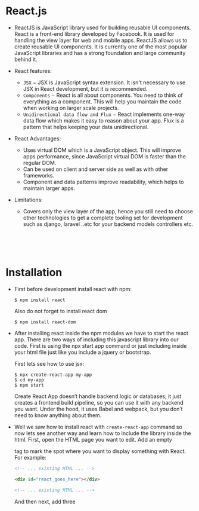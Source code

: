 # React.js

- ReactJS is JavaScript library used for building reusable UI components. React is a front-end library developed by Facebook. It is used for handling the view layer for web and mobile apps. ReactJS allows us to create reusable UI components. It is currently one of the most popular JavaScript libraries and has a strong foundation and large community behind it.

- React features:
  - `JSX` − JSX is JavaScript syntax extension. It isn't necessary to use JSX in React development, but it is recommended.
  - `Components` − React is all about components. You need to think of everything as a component. This will help you maintain the code when working on larger scale projects.
  - `Unidirectional data flow and Flux` − React implements one-way data flow which makes it easy to reason about your app. Flux is a pattern that helps keeping your data unidirectional.
  
- React Advantages:
  - Uses virtual DOM which is a JavaScript object. This will improve apps performance, since JavaScript virtual DOM is faster than the regular DOM.
  - Can be used on client and server side as well as with other frameworks.
  - Component and data patterns improve readability, which helps to maintain larger apps.
  
- Limitations:
  - Covers only the view layer of the app, hence you still need to choose other technologies to get a complete tooling set for development such as django, laravel ..etc for your backend models controllers etc.
  
<br>
<br>
<br>

# Installation

- First before development install react with npm:
  ```
  $ npm install react
  ```
  Also do not forget to install react dom
  ```
  $ npm install react-dom
  ```
  
- After installing react inside the npm modules we have to start the react app. There are two ways of including this javascript library into our code. First is using the npx start app command or just including inside your html file just like you include a jquery or bootstrap.

  First lets see how to use jsx:
  ```
  $ npx create-react-app my-app
  $ cd my-app
  $ npm start
  ```
  Create React App doesn’t handle backend logic or databases; it just creates a frontend build pipeline, so you can use it with any backend you want. Under the hood, it uses Babel and webpack, but you don’t need to know anything about them.
  
- Well we saw how to install react with `create-react-app` command so now lets see another way and learn how to include the library inside the html. First, open the HTML page you want to edit. Add an empty <div> tag to mark the spot where you want to display something with React. For example:
  ```html
  <!-- ... existing HTML ... -->

  <div id="react_goes_here"></div>

  <!-- ... existing HTML ... -->
  ```
  And then next, add three <script> tags to the HTML page right before the closing </body> tag:
  ```html
    <!-- ... other HTML ... -->

    <!-- Load React. -->
    <!-- Note: when deploying, replace "development.js" with "production.min.js". -->
    <script src="https://unpkg.com/react@16/umd/react.development.js" crossorigin></script>
    <script src="https://unpkg.com/react-dom@16/umd/react-dom.development.js" crossorigin></script>

    <!-- Load our React component. -->
    <script src="react_goes_here.js"></script>

  </body>
  ```
  The first two tags load React. The third one will load your component code. After doing the above create a file called `react_goes_here.js` next to your HTML page and add :
  ```js
  // ... react code ...
  
  const domContainer = document.querySelector('#react_code_goes_here');
  ReactDOM.render(e(reactCode), domContainer);
  ```
  
  Note: I did not really understand how to add react into html. I will comeback to this later on ...
  
<br>
<br>
<br>
<br>

# JSX

- Consider this variable declaration:
  ```js
  const element = <h1>Hello world</h1>;
  ```
  This funny tag syntax is neither a string nor HTML. It is called JSX, and it is a syntax extension to JavaScript. We recommend using it with React to describe what the UI should look like. JSX may remind you of a template language, but it comes with the full power of JavaScript.
  
  React doesn’t require using JSX, but most people find it helpful as a visual aid when working with UI inside the JavaScript code. It also allows React to show more useful error and warning messages.
  
### Embedding Expressions in JSX

- In the example below, we declare a variable called name and then use it inside JSX by wrapping it in curly braces:
  ```js
  const name = "john";
  const element = <h1>Hello, {name}</h1>
  ```
  You can put any valid JavaScript expression inside the curly braces in JSX. For example, `2 + 2`, `user.firstName`, or `formatName(user)` are all valid JavaScript expressions.
  
- You can also use JSX inside of if statements and for loops, assign it to variables, accept it as arguments, and return it from functions:
  ```js
  function getGreeting(user) {
    if (user) {
      return <h1>Hello, {user.name}</h1>;
    }
    return <h1>Hello, Stranger.</h1>;
  }
  ```
  
### Specifiying Attributes with JSX

- You may use quotes to specify string literals as attributes:
  ```js
  const element = <div tabIndex="0"></div>;
  ```
  You may also use curly braces to embed a JavaScript expression in an attribute:
  ```js
  const element = <img src={user.avatarUrl}></img>;
  ```
  Don’t put quotes around curly braces when embedding a JavaScript expression in an attribute. You should either use quotes (for string values) or curly braces (for expressions), but not both in the same attribute.
  
- SX tags may contain children:
  ```js
  const element = (
    <div>
      <h1>Hello!</h1>
      <h2>Good to see you here.</h2>
    </div>
  );
  ```
  
> Note: Since JSX is closer to JavaScript than to HTML, React DOM uses `camelCase` property naming convention instead of HTML     attribute names. For example, `class` becomes `className` in JSX, and `tabindex` becomes `tabIndex`.
  
<br>
<br>
<br>
<br>

# Rendering Elements

- Elements are the smallest building blocks of React apps. An element describes what you want to see on the screen:
  ```js
  const element = <h1>Hello, world</h1>;
  ```
  Unlike browser DOM elements, React elements are plain objects, and are cheap to create. React DOM takes care of updating the DOM to match the React elements.
  
  Note: One might confuse elements with a more widely known concept of “components”. We will introduce components in the next section. Elements are what components are “made of”, 
  
### Rendering and Element into the DOM

- Let’s say there is a <div> somewhere in your HTML file:
  ```js
  <div id="root"></div>
  ```
  We call this a “root” DOM node because everything inside it will be managed by React DOM. Applications built with just React usually have a single root DOM node. If you are integrating React into an existing app, you may have as many isolated root DOM nodes as you like.
  
- To render a React element into a root DOM node, pass both to `ReactDOM.render()`:
  ```js
  const element = <h1>Hello, world</h1>;
  ReactDOM.render(element, document.getElementById('root'));
  ```
  
- React elements are `immutable`. Once you create an element, you can’t change its children or attributes. An element is like a single frame in a movie: it represents the UI at a certain point in time. With our knowledge so far, the only way to update the UI is to create a new element, and pass it to ReactDOM.render().

  Note: In practice, most React apps only call ReactDOM.render() once. In the next sections we will learn how such code gets encapsulated into stateful components.
  
<br>
<br>
<br>
<br>

# Components and Props

- Components let you split the UI into independent, reusable pieces, and think about each piece in isolation. This page provides an introduction to the idea of components. You can find a detailed component [API reference here](https://reactjs.org/docs/react-component.html).
  
  Conceptually, components are like JavaScript functions. They accept arbitrary inputs (called “props”) and return React elements describing what should appear on the screen.
  
- The simplest way to define a component is to write a JavaScript function:
  ```js
  function Welcome(props) {
    return <h1>Hello, {props.name}</h1>;
  }
  ```
  This function is a valid React component because it accepts a single “props” (which stands for properties) object argument with data and returns a React element. We call such components “function components” because they are literally JavaScript functions.

- Elements can also represent user-defined components. Lets use the function component we defined above in our code:
  ```js
  const element = <Welcome name="Sara" />;
  ```
  
- You can also write components with ES6 Classes:
  ```js
  class Welcome extends React.Component {
    render() {
      return <h1>Hello, {this.props.name}</h1>;
    }
  }
  ```
  The good rule of thumb is if you have a stateless simple reusable small chunk use `functional components` if you have much logic like states, control statements etc. use `class componoents`.

### Composing Components

- Components can refer to other components in their output. This lets us use the same component abstraction for any level of detail. A button, a form, a dialog, a screen: in React apps, all those are commonly expressed as components.

  For example, we can create an `form` component that renders `input` many times:
  ```js
  function Input(type) {
    return <input ...>;
  }

  function Form() {
    return (
      <div>
        <Input type="..." />
        <Input type="..." />
        <Input type="..." />
      </div>
    );
  }
  
  function App() {
    return <Form />
  }
  
  ReactDOM.render(
    <App />,
    document.getElementById('root')
  );
  ```
  Typically, new React apps have a single `App` component at the very top. However, if you integrate React into an existing app, you might start bottom-up with a small component like `Button` and gradually work your way to the top of the view hierarchy.
 
### Props are Read-Only

- Whether you declare a component as a function or a class, it must never modify its own props. Consider this sum function:
  ```js
  function sum(a, b) {
    return a + b;
  }
  ```
  Such functions are called `“pure”` because they do not attempt to change their inputs, and always return the same result for the same inputs
  
  In contrast, this function is impure because it changes its own input:
  ```js
  function withdraw(account, amount) {
    account.total -= amount;
  }
  ```
  React is pretty flexible but it has a single strict rule:

  **All React components must act like pure functions with respect to their props.**
  
<br>
<br>
<br>
<br>

# State and Lifecycle

- I HAVENT UNDERSTOOD THIS SECTION QUITE CLEARLY READ AGAIN [TUTORIAL](https://reactjs.org/docs/state-and-lifecycle.html) OR FIND A BETTER DOCUMENT

- Here is a good explanation from stackoverflow:
  > Before someone upvoted your question, you can imagine your question or think it as question component had `vote state = 0`    and after that it became 1 and so on. So interactivity with the application changed something in the application. That        changed something/ value can be called state.
  > State in application/ component can change due to interactivity(event) or during time.
  > As time you can imagine this Post or `Post Component` before 30 minutes/ some time ago had no answer i.e `answer state =      0`. And now it has some (3) answers. So answer `state = 0` changed to `answer state = 3`.
  
- Note: I need to revisit states and lifecycles

<br>
<br>
<br>
<br>

# Handling Events

- Handling events with React elements is very similar to handling events on DOM elements. There are some syntactic differences:
  - React events are named using camelCase, rather than lowercase
  - With JSX you pass a function as the event handler, rather than a string.
  
- For example, the HTML:
  ```html
  <button onclick="activateLasers()">
    Activate Lasers
  </button>
  ```
  is slightly different in React:
  ```js
  <button onClick={activateLasers}>
    Activate Lasers
  </button>
  ```
  
- I DID NOT FULLY UNDERSTAND THIS PART ON THE DOCUMENTATION I WILL NEED TO RESTUDY THIS FROM A DIFFERENT RESOURCE

<br>
<br>
<br>
<br>

# Conditional Rendering
  
- In React, you can create distinct components that encapsulate behavior you need. Then, you can render only some of them, depending on the state of your application.

  Conditional rendering in React works the same way conditions work in JavaScript. Use JavaScript operators like `if` or the conditional operator to create elements representing the current state, and let React update the UI to match them

- Consider these two components:
  ```js
  function UserGreeting(props) {
    return <h1>Welcome back!</h1>;
  }

  function GuestGreeting(props) {
    return <h1>Please sign up.</h1>;
  }
  ```
  We’ll create a `Greeting` component that displays either of these components depending on whether a user is logged in:
  ```js
  unction Greeting(props) {
  const isLoggedIn = props.isLoggedIn;
  if (isLoggedIn) {
      return <UserGreeting />;
    }
    return <GuestGreeting />;
  }

  ReactDOM.render(
    // Try changing to isLoggedIn={true}:
    <Greeting isLoggedIn={false} />,
    document.getElementById('root')
  );
  ```
  
- You can write all sorts of control statements inside React. Here is another example of inline `condition ? true : false.`:
  ```js
  render() {
    const isLoggedIn = this.state.isLoggedIn;
    return (
      <div>
        The user is <b>{isLoggedIn ? 'currently' : 'not'}</b> logged in.
      </div>
    );
  }
  ```
  
<br>
<br>
<br>
<br>

# List and Keys

- You can build collections of elements and include them in JSX using curly braces `{}`

  Below, we loop through the `numbers` array using the JavaScript `map()` function. We return a `<li>` element for each item. Finally, we assign the resulting array of elements to `listItems`:
  ```js
  const numbers = [1, 2, 3, 4, 5];
  const listItems = numbers.map((number) =>
    <li>{number}</li>
  );
  ```
  We include the entire `listItems` array inside a `<ul>` element, and render it to the DOM:
  ```js
  ReactDOM.render(
    <ul>{listItems}</ul>,
    document.getElementById('root')
  );
  ```
  
- A with everything in react we usually should write Lists in Components but there is a catch in react if you want to use lists in components you would need to assign `key`s to it.  A “key” is a special string attribute you need to include when creating lists of elements. 

  Let’s assign a key to our list items inside numbers.map() and fix the missing key issue.
  ```js
  
  ```


  
  
  
  
